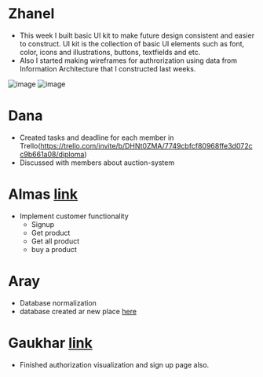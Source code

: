 # Zhanel
* This week I built basic UI kit to make future design consistent and easier to construct. UI kit is the collection of basic UI elements such as font, color, icons and illustrations, buttons, textfields and etc.
* Also I started making wireframes for authrorization using data from Information Architecture that I constructed last weeks.

![image](https://user-images.githubusercontent.com/55758989/162629411-474aa372-47f5-4c2f-a640-4be3c6ad76b8.png)
![image](https://user-images.githubusercontent.com/55758989/162629436-401ef411-67c8-480f-8f3d-11c769beb6ed.png)

# Dana
* Created tasks and deadline for each member in Trello(https://trello.com/invite/b/DHNt0ZMA/7749cbfcf80968ffe3d072cc9b661a08/diploma)
* Discussed with members about auction-system

# Almas [link](https://github.com/SuleymanDemirelKazakhstan/diploma-project-team-spirit/tree/backend/backend)
* Implement customer functionality
  * Signup
  * Get product
  * Get all product
  * buy a product
# Aray
* Database normalization
* database created ar new place [here](https://dashboard.heroku.com/apps/secondchancedb)
# Gaukhar  [link](https://github.com/SuleymanDemirelKazakhstan/diploma-project-team-spirit/tree/frontend)
* Finished authorization visualization and sign up page also. 
